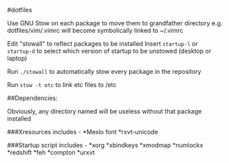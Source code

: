 #dotfiles

Use GNU Stow on each package to move them to grandfather directory
e.g. dotfiles/vim/.vimrc will become symbolically linked to ~/.vimrc

Edit "stowall" to reflect packages to be installed
Insert `startup-l` or `startup-d` to select which version of startup to be unstowed (desktop or laptop)

Run `./stowall` to automatically stow every package in the repository

Run `stow -t etc` to link etc files to /etc

##Dependencies:

Obviously, any directory named will be useless without that package installed

###Xresources includes -
*Meslo font
*rxvt-unicode

###Startup script includes -
*xorg
*xbindkeys
*xmodmap
*numlockx
*redshift
*feh
*compton
*urxvt
